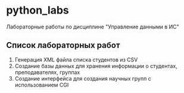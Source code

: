 # python_labs
Лабораторные работы по дисциплине "Управление данными в ИС"

## Список лабораторных работ

1. Генерация XML файла списка студентов из CSV
2. Создание базы данных для хранения информации о студентах, преподавателях, группах
3. Создание интерфейса для создания научных групп с использованием CGI